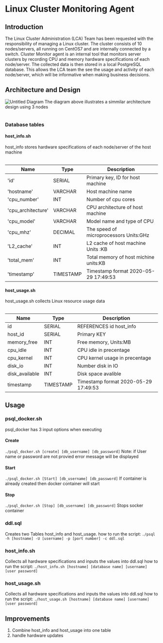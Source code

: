 # Linux Cluster Monitoring Agent
## Introduction
The Linux Cluster Administration (LCA) Team has been requested with the responsibility of managing a Linux cluster. The cluster consists of 10 nodes/servers, all running on CentOS7 and are internally connected by a switch. Cluster Monitor agent is an internal tool that monitors server clusters by recording CPU and memory hardware specifications of each node/server. The collected data is then stored in a local PostgreSQL database. This allows the LCA team the  see the usage and activity of each node/server, which will be informative when making business decisions.
## Architecture and Design
![Untitled Diagram](https://user-images.githubusercontent.com/64488220/81887214-9e1e1680-956c-11ea-8fb2-5055bb4d5c9d.png)
The diagram above illustrates a simmilar architecture design using 3 nodes  <br /> <br /> 
### Database tables
#### host_info.sh
host_info stores hardware specifications of each node/server of the host machine <br />  <br /> 

| Name               | Type      | Description                               |
|--------------------|-----------|-------------------------------------------|
| 'id'               | SERIAL    | Primary key, ID for host machine          |
| 'hostname'         | VARCHAR   | Host machine name                         |
| 'cpu_number'       | INT       | Number of cpu cores                       |
| 'cpu_architecture' | VARCHAR   | CPU architecture of host machine          |
| 'cpu_model'        | VARCHAR   | Model name and type of CPU                |
| 'cpu_mhz'          | DECIMAL   | The speed of microprocessors Units:GHz    |
| 'L2_cache'         | INT       | L2 cache of host machine Units :KB        |
| 'total_mem'        | INT       | Total memory of host michine units:KB     |
| 'timestamp'        | TIMESTAMP | Timestamp format 2020-05-29 17:49:53      |

#### host_usage.sh
host_usage.sh collects Linux resource usage data <br />  <br /> 

| Name             | Type      | Description                               |
|------------------|-----------|-------------------------------------------|
| id               | SERIAL    | REFERENCES id host_info                   |
| host_id          | SERIAL    | Primary KEY                               |
| memory_free      | INT       | Free memory, Units:MB                     |
| cpu_idle         | INT       | CPU idle in precentage                    |
| cpu_kernel       | INT       | CPU kernel usage in precentage            |
| disk_io          | INT       | Number disk in IO                         |
| disk_available   | INT       | Disk space avalible                       |
| timestamp        | TIMESTAMP | Timestamp format 2020-05-29 17:49:53      |

## Usage
### psql_docker.sh
psql_docker has 3 input options when executing 
#### Create 
`./psql_docker.sh [create] [db_username] [db_password]`
Note: if User name or password are not provied error message will be displayed
#### Start
`./psql_docker.sh [Start] [db_username] [db_password]`
If container is already created then docker container will start  
#### Stop
`./psql_docker.sh [Stop] [db_username] [db_password]`
Stops socker container
### ddl.sql
Creates two Tables host_info and host_usage. 
how to run the script:
`./psql -h [hostname] -U [username] -p [port number] -c ddl.sql`
### host_info.sh
Collects all hardware specifications and inputs the values into ddl.sql
how to run the script:
`./host_info.sh [hostname] [database name] [username] [user password]`
### host_usage.sh
Collects all hardware specifications and inputs the values into ddl.sql
how to run the script:
`./host_usage.sh [hostname] [database name] [username] [user password]`


## Improvements 
1) Combine host_info and host_usage into one table
2) handle hardware updates 
